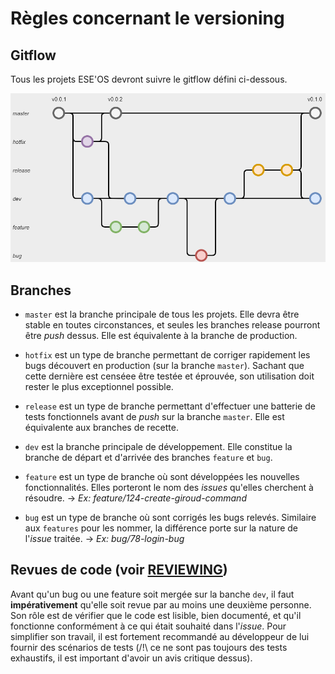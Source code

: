 # Règles concernant le versioning

## Gitflow
Tous les projets ESE'OS devront suivre le gitflow défini ci-dessous. 

![Custom_Gitflow](../assets/Gitflow.png)

## Branches

 - `master` est la branche principale de tous les projets. Elle devra être stable en toutes circonstances, et seules les branches release pourront être *push* dessus. Elle est équivalente à la branche de production.

 - `hotfix` est un type de branche permettant de corriger rapidement les bugs découvert en production (sur la branche `master`). Sachant que cette dernière est censéee être testée et éprouvée, son utilisation doit rester le plus exceptionnel possible.

 - `release` est un type de branche permettant d'effectuer une batterie de tests fonctionnels avant de *push* sur la branche `master`. Elle est équivalente aux branches de recette.

 - `dev` est la branche principale de développement. Elle constitue la branche de départ et d'arrivée des branches `feature` et `bug`.

 - `feature` est un type de branche où sont développées les nouvelles fonctionnalités. Elles porteront le nom des *issues* qu'elles cherchent à résoudre.
   -> *Ex: feature/124-create-giroud-command*

 - `bug` est un type de branche où sont corrigés les bugs relevés. Similaire aux `features` pour les nommer, la différence porte sur la nature de l'*issue* traitée.
   -> *Ex: bug/78-login-bug*


## Revues de code (voir [REVIEWING](REVIEWING.md))

Avant qu'un bug ou une feature soit mergée sur la banche `dev`, il faut **impérativement** qu'elle soit revue par au moins une deuxième personne. Son rôle est de vérifier que le code est lisible, bien documenté, et qu'il fonctionne conformément à ce qui était souhaité dans l'*issue*. Pour simplifier son travail, il est fortement recommandé au développeur de lui fournir des scénarios de tests (/!\ ce ne sont pas toujours des tests exhaustifs, il est important d'avoir un avis critique dessus).